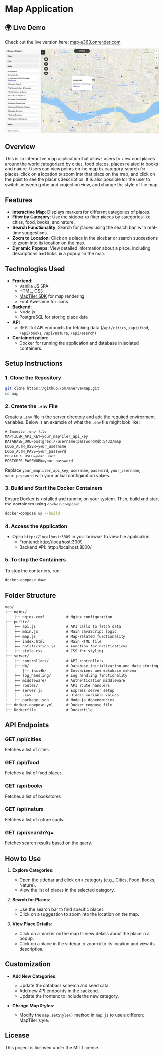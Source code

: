 # Map Application

## 🌍 Live Demo
Check out the live version here: [map-a363.onrender.com](https://map-a363.onrender.com)

![picture of the application](image.png)

## Overview
This is an interactive map application that allows users to view cool places around the world categorized by cities, food places, places related to books and nature. Users can view points on the map by category, search for places, click on a location to zoom into that place on the map, and click on the point to see the place's description. It is also possible for the user to switch between globe and projection view, and change the style of the map. 

## Features
- **Interactive Map**: Displays markers for different categories of places.
- **Filter by Category**: Use the sidebar to filter places by categories like cities, food, books, and nature.
- **Search Functionality**: Search for places using the search bar, with real-time suggestions.
- **Zoom to Location**: Click on a place in the sidebar or search suggestions to zoom into its location on the map.
- **Dynamic Popups**: View detailed information about a place, including descriptions and links, in a popup on the map.

## Technologies Used
- **Frontend**:
  - Vanilla JS SPA
  - HTML, CSS
  - [MapTiler SDK](https://www.maptiler.com/) for map rendering
  - Font Awesome for icons
- **Backend**:
  - Node.js
  - PostgreSQL for storing place data
- **API**:
  - RESTful API endpoints for fetching data (`/api/cities`, `/api/food`, `/api/books`, `/api/nature`, `/api/search`)
- **Containerization**:
  - Docker for running the application and database in isolated containers.

## Setup Instructions

### 1. Clone the Repository
```bash
git clone https://github.com/mnerva/map.git
cd map
```

### 2. Create the `.env` File
Create a `.env` file in the server directory and add the required environment variables. Below is an example of what the `.env` file might look like:

```env
# Example .env file
MAPTILER_API_KEY=your_maptiler_api_key
DATABASE_URL=postgres://username:password@db:5432/map
LOGS_AUTH_USER=your_username
LOGS_AUTH_PASS=your_password
POSTGRES_USER=your_user
POSTGRES_PASSWORD=your_password
```

Replace `your_maptiler_api_key`, `username`, `password`, `your_username`, `your_password` with your actual configuration values.

### 3. Build and Start the Docker Containers
Ensure Docker is installed and running on your system. Then, build and start the containers using `docker-compose`:
```bash
docker-compose up --build
```

### 4. Access the Application
- Open `http://localhost:3009` in your browser to view the application.
  - Frontend: http://localhost:3009
  - Backend API: http://localhost:8000/

### 5. To stop the Containers
To stop the containers, run:
```bash
docker-compose down
```

## Folder Structure
```
map/
├── nginx/
    ├── nginx.conf          # Nginx configuration
├── public/
│   ├── api.js              # API calls to fetch data
│   ├── main.js             # Main JavaScript logic
│   ├── map.js              # Map-related functionality
│   ├── index.html          # Main HTML file
│   ├── notification.js     # Function for notifications
│   ├── style.css           # CSS for styling
├── server/
│   ├── controllers/        # API controllers
│   ├── db/                 # Database initialization and data storing
│       ├── initdb/         # Extensions and database schema
│   ├── log_handling/       # Log handling functionality
│   ├── middleware/         # Authentication middleware
│   ├── routes/             # API route handlers
│   ├── server.js           # Express server setup
│   ├── .env                # Hidden variable values
│   ├── package.json        # Node.js dependencies
├── docker-compose.yml      # Docker compose file
├── Dockerfile              # Dockerfile
```

## API Endpoints
### GET /api/cities
Fetches a list of cities.

### GET /api/food
Fetches a list of food places.

### GET /api/books
Fetches a list of bookstores.

### GET /api/nature
Fetches a list of nature spots.

### GET /api/search?q=<query>
Fetches search results based on the query.

## How to Use
1. **Explore Categories**:
   - Open the sidebar and click on a category (e.g., Cities, Food, Books, Nature).
   - View the list of places in the selected category.

2. **Search for Places**:
   - Use the search bar to find specific places.
   - Click on a suggestion to zoom into the location on the map.

3. **View Place Details**:
   - Click on a marker on the map to view details about the place in a popup.
   - Click on a place in the sidebar to zoom into its location and view its description.

## Customization
- **Add New Categories**:
  - Update the database schema and seed data.
  - Add new API endpoints in the backend.
  - Update the frontend to include the new category.

- **Change Map Styles**:
  - Modify the `map.setStyle()` method in `map.js` to use a different MapTiler style.

## License
This project is licensed under the MIT License.